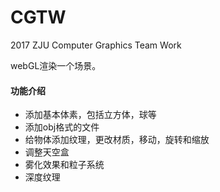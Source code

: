 # CGTW
2017 ZJU Computer Graphics Team Work

webGL渲染一个场景。
#### 功能介绍
* 添加基本体素，包括立方体，球等
* 添加obj格式的文件
* 给物体添加纹理，更改材质，移动，旋转和缩放
* 调整天空盒
* 雾化效果和粒子系统
* 深度纹理
